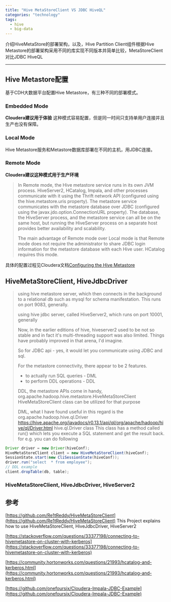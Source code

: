 ```yaml
---
title: "Hive MetaStoreClient VS JDBC HiveQL"
categories: "technology"
tags:
  - hive
  - big-data
---
```



介绍HiveMetaStore的部署架构，以及，Hive Partition Client组件根据Hive Metastore的部署架构采用不同的库实现不同版本并简单比较，MetaStoreClient对比JDBC HiveQL

---

## Hive Metastore配置

基于CDH大数据平台配置Hive Metastore，有三种不同的部署模式。

### Embedded Mode

**Cloudera建议用于体验** 这种模式容易配置，但是同一时间只支持单用户连接并且生产也没有保障。

### Local Mode

Hive Metastore服务和Metastore数据库部署在不同的主机，用JDBC连接。

### Remote Mode

**Cloudera建议这种模式用于生产环境**

> In Remote mode, the Hive metastore service runs in its own JVM process. HiveServer2, HCatalog, Impala, and other processes communicate with it using the Thrift network API (configured using the hive.metastore.uris property). The metastore service communicates with the metastore database over JDBC (configured using the javax.jdo.option.ConnectionURL property). The database, the HiveServer process, and the metastore service can all be on the same host, but running the HiveServer process on a separate host provides better availability and scalability.
> 
> The main advantage of Remote mode over Local mode is that Remote mode does not require the administrator to share JDBC login information for the metastore database with each Hive user. HCatalog requires this mode.

具体的配置过程见Cloudera文档[Configuring the Hive Metastore](https://www.cloudera.com/documentation/enterprise/5-8-x/topics/cdh_ig_hive_metastore_configure.html)

## HiveMetaStoreClient, HiveJdbcDriver

> using hive metastore server, which then connects in the background to a relational db such as mysql for schema manifestation. This runs on port 9083, generally.
>
> using hive jdbc server, called HiveServer2, which runs on port 10001, generally
>
> Now, in the earlier editions of hive, hiveserver2 used to be not so stable and in fact it's multi-threading support was also limited. Things have probably improved in that arena, I'd imagine.
> 
> So for JDBC api - yes, it would let you communicate using JDBC and sql.
> 
> For the metastore connectivity, there appear to be 2 features.
> 
> - to actually run SQL queries - DML
> - to perform DDL operations - DDL
> 
> DDL, the metastore APIs come in handy, org.apache.hadoop.hive.metastore.HiveMetaStoreClient HiveMetaStoreClient class can be utilized for that purpose
> 
> DML, what I have found useful in this regard is the org.apache.hadoop.hive.ql.Driver https://hive.apache.org/javadocs/r0.13.1/api/ql/org/apache/hadoop/hive/ql/Driver.html hive.ql.Driver class This class has a method called run() which lets you execute a SQL statement and get the result back. for e.g. you can do following
> 
```java
Driver driver = new Driver(hiveConf);
HiveMetaStoreClient client = new HiveMetaStoreClient(hiveConf);
SessionState.start(new CliSessionState(hiveConf));
driver.run("select  * from employee");
// DDL example
client.dropTable(db, table);
```

### HiveMetaStoreClient, HiveJdbcDriver, HiveServer2



## 参考

[https://github.com/Re1tReddy/HiveMetaStoreClient](https://github.com/Re1tReddy/HiveMetaStoreClient) This Project explains how to use HiveMetaStoreClient, HiveJdbcDriver, HiveServer2

[https://stackoverflow.com/questions/33377198/connecting-to-hivemetastore-on-cluster-with-kerberos](https://stackoverflow.com/questions/33377198/connecting-to-hivemetastore-on-cluster-with-kerberos)

[https://community.hortonworks.com/questions/21993/hcatalog-and-kerberos.html](https://community.hortonworks.com/questions/21993/hcatalog-and-kerberos.html)

[https://github.com/onefoursix/Cloudera-Impala-JDBC-Example](https://github.com/onefoursix/Cloudera-Impala-JDBC-Example)

